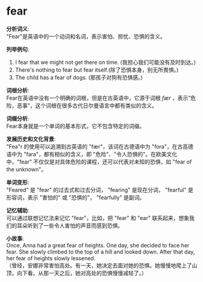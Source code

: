 # fear

**分析词义**:  
"Fear"是英语中的一个动词和名词，表示害怕、担忧、恐惧的含义。

  

**列举例句**:

  

1.  I fear that we might not get there on time. (我担心我们可能没有及时到达。)
2.  There's nothing to fear but fear itself.(除了恐惧本身，别无所畏惧。)
3.  The child has a fear of dogs. (那孩子对狗有恐惧感。)

  

**词根分析**:  
Fear在英语中没有一个明确的词根，但是在古英语中，它源于词根 _fær_ ，表示“危险，恶事”，这个词根在很多古代日尔曼语言中都有类似的含义。

  

**词缀分析**:  
Fear本身就是一个单词的基本形式，它不包含特定的词缀。

  

**发展历史和文化背景**:  
"Fea"r 的使用可以追溯到古英语的 "fær"，该词在古德语中为 "fora"，在古高德语中为 "fara"，都有相似的含义，即 "危险"、"令人恐惧的"。在欧美文化中，"fear" 不仅仅是对具体危险的课程，还可以代表对未知的恐惧，如 "fear of the unknown"。

  

**单词变形**:  
"Feared" 是 "fear" 的过去式和过去分词， "fearing" 是现在分词， "fearful" 是形容词，表示 "害怕的" 或 "恐惧的"， "fearfully" 是副词。

  

**记忆辅助**:  
可以通过联想记忆法来记忆 "fear"，比如，把 "fear" 和 "ear" 联系起来，想象我们的耳朵听到了一些令人害怕的声音而感到恐惧。

  

**小故事**:  
Once, Anna had a great fear of heights. One day, she decided to face her fear. She slowly climbed to the top of a hill and looked down. After that day, her fear of heights slowly lessened.  
（曾经，安娜非常害怕高处。有一天，她决定去面对她的恐惧。她慢慢地爬上了山顶，向下看。从那一天之后，她对高处的恐惧慢慢减轻了。）
